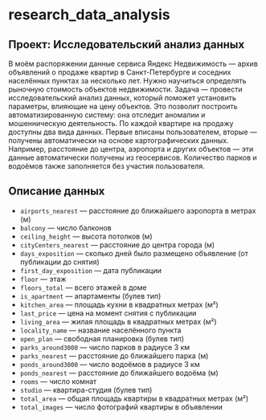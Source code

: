 # research_data_analysis
## Проект: Исследовательский анализ данных

В моём распоряжении данные сервиса Яндекс Недвижимость — архив объявлений о продаже квартир в Санкт-Петербурге и соседних населённых пунктах за несколько лет. Нужно научиться определять рыночную стоимость объектов недвижимости. Задача — провести исследовательский анализ данных, который поможет установить параметры, влияющие на цену объектов. Это позволит построить автоматизированную систему: она отследит аномалии и мошенническую деятельность. 
По каждой квартире на продажу доступны два вида данных. Первые вписаны пользователем, вторые — получены автоматически на основе картографических данных. Например, расстояние до центра, аэропорта и других объектов — эти данные автоматически получены из геосервисов. Количество парков и водоёмов также заполняется без участия пользователя. 

## Описание данных

* ``` airports_nearest ``` — расстояние до ближайшего аэропорта в метрах (м)
* ``` balcony ``` — число балконов
* ``` ceiling_height ``` — высота потолков (м)
* ``` cityCenters_nearest ``` — расстояние до центра города (м)
* ``` days_exposition ``` — сколько дней было размещено объявление (от публикации до снятия)
* ``` first_day_exposition ``` — дата публикации
* ``` floor ``` — этаж
* ``` floors_total ``` — всего этажей в доме
* ``` is_apartment ``` — апартаменты (булев тип)
* ``` kitchen_area ``` — площадь кухни в квадратных метрах (м²)
* ``` last_price ``` — цена на момент снятия с публикации
* ``` living_area ``` — жилая площадь в квадратных метрах (м²)
* ``` locality_name ``` — название населённого пункта
* ``` open_plan ``` — свободная планировка (булев тип)
* ``` parks_around3000 ``` — число парков в радиусе 3 км
* ``` parks_nearest ``` — расстояние до ближайшего парка (м)
* ``` ponds_around3000 ``` — число водоёмов в радиусе 3 км
* ``` ponds_nearest ``` — расстояние до ближайшего водоёма (м)
* ``` rooms ``` — число комнат
* ``` studio ``` — квартира-студия (булев тип)
* ``` total_area ``` — общая площадь квартиры в квадратных метрах (м²)
* ``` total_images ``` — число фотографий квартиры в объявлении
